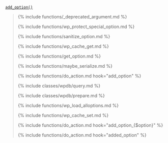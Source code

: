 <p><code><a href="https://developer.wordpress.org/reference/functions/add_option/">add_option()</a></code></p>

<blockquote>

{% include functions/_deprecated_argument.md %}

{% include functions/wp_protect_special_option.md %}

{% include functions/sanitize_option.md %}

{% include functions/wp_cache_get.md %}

{% include functions/get_option.md %}

{% include functions/maybe_serialize.md %}

{% include functions/do_action.md hook="add_option" %}

{% include classes/wpdb/query.md %}

{% include classes/wpdb/prepare.md %}

{% include functions/wp_load_alloptions.md %}

{% include functions/wp_cache_set.md %}

{% include functions/do_action.md hook="add_option_{$option}" %}

{% include functions/do_action.md hook="added_option" %}

</blockquote>
